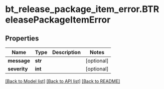 # bt_release_package_item_error.BTReleasePackageItemError

## Properties
Name | Type | Description | Notes
------------ | ------------- | ------------- | -------------
**message** | **str** |  | [optional] 
**severity** | **int** |  | [optional] 

[[Back to Model list]](../README.md#documentation-for-models) [[Back to API list]](../README.md#documentation-for-api-endpoints) [[Back to README]](../README.md)


